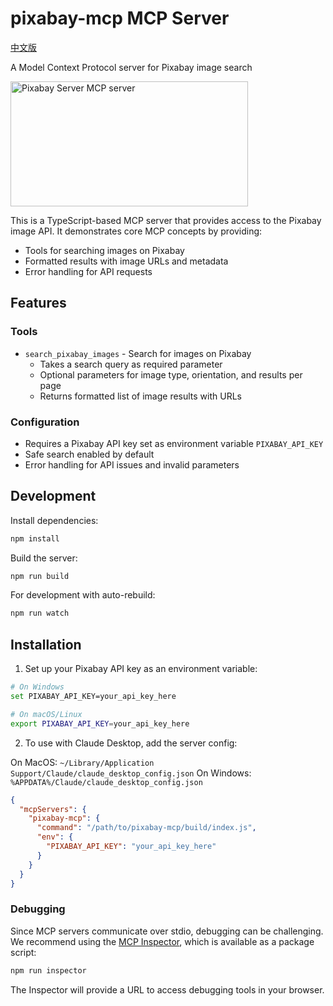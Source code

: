 # pixabay-mcp MCP Server

[中文版](README_zh.md)

A Model Context Protocol server for Pixabay image search

<a href="https://glama.ai/mcp/servers/@zym9863/pixabay-mcp">
  <img width="380" height="200" src="https://glama.ai/mcp/servers/@zym9863/pixabay-mcp/badge" alt="Pixabay Server MCP server" />
</a>

This is a TypeScript-based MCP server that provides access to the Pixabay image API. It demonstrates core MCP concepts by providing:

- Tools for searching images on Pixabay
- Formatted results with image URLs and metadata
- Error handling for API requests

## Features

### Tools
- `search_pixabay_images` - Search for images on Pixabay
  - Takes a search query as required parameter
  - Optional parameters for image type, orientation, and results per page
  - Returns formatted list of image results with URLs

### Configuration
- Requires a Pixabay API key set as environment variable `PIXABAY_API_KEY`
- Safe search enabled by default
- Error handling for API issues and invalid parameters

## Development

Install dependencies:
```bash
npm install
```

Build the server:
```bash
npm run build
```

For development with auto-rebuild:
```bash
npm run watch
```

## Installation

1. Set up your Pixabay API key as an environment variable:

```bash
# On Windows
set PIXABAY_API_KEY=your_api_key_here

# On macOS/Linux
export PIXABAY_API_KEY=your_api_key_here
```

2. To use with Claude Desktop, add the server config:

On MacOS: `~/Library/Application Support/Claude/claude_desktop_config.json`
On Windows: `%APPDATA%/Claude/claude_desktop_config.json`

```json
{
  "mcpServers": {
    "pixabay-mcp": {
      "command": "/path/to/pixabay-mcp/build/index.js",
      "env": {
        "PIXABAY_API_KEY": "your_api_key_here"
      }
    }
  }
}
```

### Debugging

Since MCP servers communicate over stdio, debugging can be challenging. We recommend using the [MCP Inspector](https://github.com/modelcontextprotocol/inspector), which is available as a package script:

```bash
npm run inspector
```

The Inspector will provide a URL to access debugging tools in your browser.